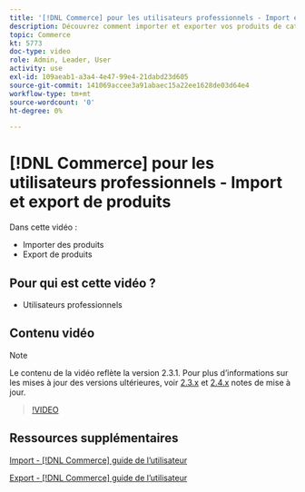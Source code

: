 ```yaml
---
title: '[!DNL Commerce] pour les utilisateurs professionnels - Import et export de produits'
description: Découvrez comment importer et exporter vos produits de catalogue.
topic: Commerce
kt: 5773
doc-type: video
role: Admin, Leader, User
activity: use
exl-id: 109aeab1-a3a4-4e47-99e4-21dabd23d605
source-git-commit: 141069accee3a91abaec15a22ee1628de03d64e4
workflow-type: tm+mt
source-wordcount: '0'
ht-degree: 0%

---
```


# [!DNL Commerce] pour les utilisateurs professionnels - Import et export de produits

Dans cette vidéo :

- Importer des produits
- Export de produits

## Pour qui est cette vidéo ?

- Utilisateurs professionnels

## Contenu vidéo

>[!NOTE]
>
>Le contenu de la vidéo reflète la version 2.3.1. Pour plus d’informations sur les mises à jour des versions ultérieures, voir [ 2.3.x](https://devdocs.magento.com/guides/v2.3/release-notes/bk-release-notes.html) et [2.4.x](https://devdocs.magento.com/guides/v2.4/release-notes/bk-release-notes.html) notes de mise à jour.

>[!VIDEO](https://video.tv.adobe.com/v/35958?quality=12&learn=on)

## Ressources supplémentaires

[Import - [!DNL Commerce] guide de l’utilisateur](https://docs.magento.com/user-guide/system/data-import.html)

[Export - [!DNL Commerce] guide de l’utilisateur](https://docs.magento.com/user-guide/system/data-export.html)
